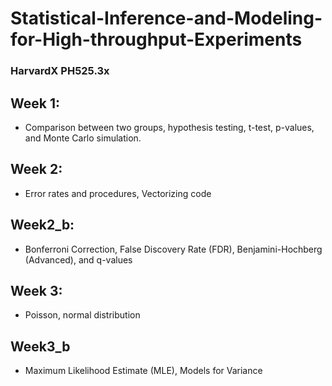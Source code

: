 # Statistical-Inference-and-Modeling-for-High-throughput-Experiments
### HarvardX PH525.3x

## Week 1:
* Comparison between two groups, hypothesis testing, t-test, p-values,  and Monte Carlo simulation.

## Week 2:
* Error rates and procedures, Vectorizing code

## Week2_b:
* Bonferroni Correction, False Discovery Rate (FDR), Benjamini-Hochberg (Advanced),  and q-values

## Week 3:
* Poisson, normal distribution

## Week3_b
* Maximum Likelihood Estimate (MLE), Models for Variance
